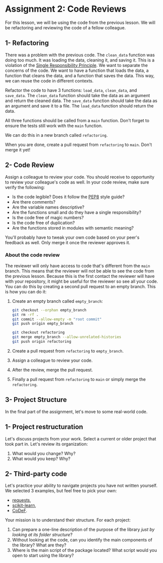 # Assignment 2: Code Reviews

For this lesson, we will be using the code from the previous lesson. We will be refactoring and reviewing the code of a fellow colleague.

## 1- Refactoring

There was a problem with the previous code. The `clean_data` function was doing too much. It was loading the data, cleaning it, and saving it. This is a violation of the [Single Responsibility Principle](https://en.wikipedia.org/wiki/Single-responsibility_principle). We want to separate the concerns of the code. We want to have a function that loads the data, a function that cleans the data, and a function that saves the data. This way, we can reuse the code in different contexts.

Refactor the code to have 3 functions: `load_data`, `clean_data`, and `save_data`. The `clean_data` function should take the data as an argument and return the cleaned data. The `save_data` function should take the data as an argument and save it to a file. The `load_data` function should return the data.

All three functions should be called from a `main` function. Don't forget to ensure the tests still work with the `main` function.

We can do this in a new branch called `refactoring`.

When you are done, create a pull request from `refactoring` to `main`. Don't merge it yet!

## 2- Code Review

Assign a colleague to review your code. You should receive to opportunity to review your colleague's code as well. In your code review, make sure verify the following:

- Is the code legible? Does it follow the [PEP8](https://www.python.org/dev/peps/pep-0008/) style guide?
- Are there comments?
- Are the variable names descriptive?
- Are the functions small and do they have a single responsibility?
- Is the code free of magic numbers?
- Is the code free of duplication?
- Are the functions stored in modules with semantic meaning?

You'll probably have to tweak your own code based on your peer's feedback as well. Only merge it once the reviewer approves it.

### About the code review

The reviewer will only have access to code that's different from the `main` branch. This means that the reviewer will not be able to see the code from the previous lesson. Because this is the first contact the reviewer will have with your repository, it might be useful for the reviewer so see all your code. You can do this by creating a second pull request to an empty branch. This is how you can do it:

1. Create an empty branch called `empty_branch`:

    ```bash
    git checkout --orphan empty_branch
    git rm -rf .
    git commit --allow-empty -m "root commit"
    git push origin empty_branch

    git checkout refactoring
    git merge empty_branch --allow-unrelated-histories
    git push origin refactoring
    ```

2. Create a pull request from `refactoring` to `empty_branch`.
3. Assign a colleague to review your code.
4. After the review, merge the pull request.
5. Finally a pull request from `refactoring` to `main` or simply merge the `refactoring`.

## 3- Project Structure

In the final part of the assignment, let's move to some real-world code.

## 1- Project restructuration

Let's discuss projects from your work. Select a current or older project that took part in. Let's review its organization:

1. What would you change? Why?
2. What would you keep? Why?

## 2- Third-party code

Let's practice your ability to navigate projects you have not written yourself. We selected 3 examples, but feel free to pick your own:

- [requests](https://github.com/psf/requests/tree/main),
- [scikit-learn](https://github.com/scikit-learn/scikit-learn/tree/main),
- [CoDeF](https://github.com/qiuyu96/CoDeF/tree/main).

Your mission is to understand their structure. For each project:

1. Can prepare a one-line description of the purpose of the library _just by looking at its folder structure_?
2. Without looking at the code, can you identify the main components of the library? What are they?
3. Where is the main script of the package located? What script would you open to start using the library?
